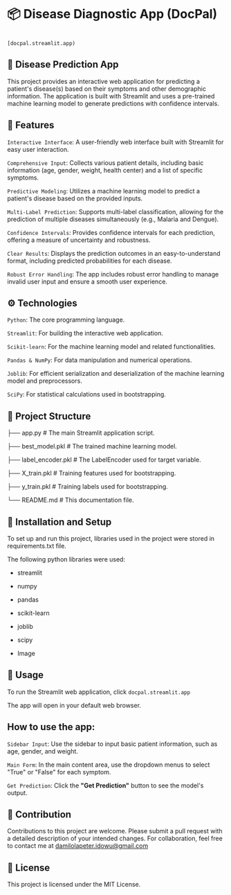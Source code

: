 # 📦 Disease Diagnostic App (DocPal)
```

[docpal.streamlit.app)

```

## 🤖 Disease Prediction App
This project provides an interactive web application for predicting a patient's disease(s) based on their symptoms and other demographic information. The application is built with Streamlit and uses a pre-trained machine learning model to generate predictions with confidence intervals.


## 🌟 Features
`Interactive Interface`: A user-friendly web interface built with Streamlit for easy user interaction.

`Comprehensive Input`: Collects various patient details, including basic information (age, gender, weight, health center) and a list of specific symptoms.

`Predictive Modeling`: Utilizes a machine learning model to predict a patient's disease based on the provided inputs.

`Multi-Label Prediction`: Supports multi-label classification, allowing for the prediction of multiple diseases simultaneously (e.g., Malaria and Dengue).

`Confidence Intervals`: Provides confidence intervals for each prediction, offering a measure of uncertainty and robustness.

`Clear Results`: Displays the prediction outcomes in an easy-to-understand format, including predicted probabilities for each disease.

`Robust Error Handling`: The app includes robust error handling to manage invalid user input and ensure a smooth user experience.


## ⚙️ Technologies

`Python`: The core programming language.

`Streamlit`: For building the interactive web application.

`Scikit-learn`: For the machine learning model and related functionalities.

`Pandas & NumPy`: For data manipulation and numerical operations.

`Joblib`: For efficient serialization and deserialization of the machine learning model and preprocessors.

`SciPy`: For statistical calculations used in bootstrapping.


## 📂 Project Structure

├── app.py                      # The main Streamlit application script.

├── best_model.pkl              # The trained machine learning model.

├── label_encoder.pkl           # The LabelEncoder used for target variable.

├── X_train.pkl                 # Training features used for bootstrapping.

├── y_train.pkl                 # Training labels used for bootstrapping.

└── README.md                   # This documentation file.




## 🚀 Installation and Setup

To set up and run this project, libraries used in the project were stored in requirements.txt file.

The following python libraries were used:

- streamlit

- numpy

- pandas

- scikit-learn

- joblib

- scipy

- Image



## 📖 Usage

To run the Streamlit web application, click `docpal.streamlit.app`

The app will open in your default web browser.



## How to use the app:

`Sidebar Input`: Use the sidebar to input basic patient information, such as age, gender, and weight.

`Main Form`: In the main content area, use the dropdown menus to select "True" or "False" for each symptom.

`Get Prediction`: Click the **"Get Prediction"** button to see the model's output.



## 🤝 Contribution

Contributions to this project are welcome. Please submit a pull request with a detailed description of your intended changes. For collaboration, feel free to contact me at damilolapeter.idowu@gmail.com



## 📄 License

This project is licensed under the MIT License.



